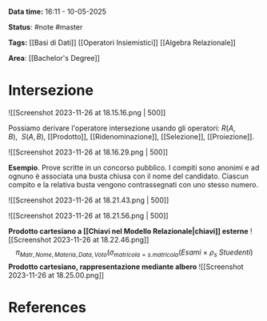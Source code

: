 **Data time:** 16:11 - 10-05-2025

**Status**: #note #master

**Tags:** [[Basi di Dati]] [[Operatori Insiemistici]] [[Algebra Relazionale]]

**Area**: [[Bachelor's Degree]]
# Intersezione
![[Screenshot 2023-11-26 at 18.15.16.png | 500]]

Possiamo derivare l'operatore intersezione usando gli operatori: $R(A,B), \:\: S(A, B)$, [[Prodotto]], [[Ridenominazione]], [[Selezione]], [[Proiezione]].

![[Screenshot 2023-11-26 at 18.16.29.png | 500]]

**Esempio**. Prove scritte in un concorso pubblico. I compiti sono anonimi e ad ognuno è associata una busta chiusa con il nome del candidato. Ciascun compito e la relativa busta vengono contrassegnati con uno stesso numero.

![[Screenshot 2023-11-26 at 18.21.43.png | 500]]

![[Screenshot 2023-11-26 at 18.21.56.png | 500]]

**Prodotto cartesiano a [[Chiavi nel Modello Relazionale|chiavi]] esterne**
![[Screenshot 2023-11-26 at 18.22.46.png]]
$$\pi_{Matr,Nome,Materia,Data,Voto}(\sigma_{matricola=s.matricola}(Esami \: \times \: \rho_s \: Stuedenti)$$
**Prodotto cartesiano, rappresentazione mediante albero**
![[Screenshot 2023-11-26 at 18.25.00.png]]

# References